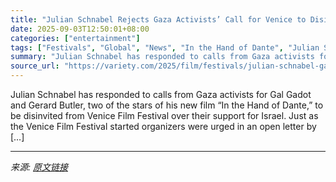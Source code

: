 ```yaml
---
title: "Julian Schnabel Rejects Gaza Activists’ Call for Venice to Disinvite Gal Gadot and Gerard Butler From ‘In the Hand of Dante’ Premiere Over Israel Support"
date: 2025-09-03T12:50:01+08:00
categories: ["entertainment"]
tags: ["Festivals", "Global", "News", "In the Hand of Dante", "Julian Schnabel", "Oscar Isaac", "Venice Film Festival"]
summary: "Julian Schnabel has responded to calls from Gaza activists for Gal Gadot and Gerard Butler, two of the stars of his new film &#8220;In the Hand of Dante,&#8221; to be disinvited from Venice Film Festi"
source_url: "https://variety.com/2025/film/festivals/julian-schnabel-gal-gadot-gerard-butler-boycott-calls-venice-1236504298/"
---
```


Julian Schnabel has responded to calls from Gaza activists for Gal Gadot and Gerard Butler, two of the stars of his new film &#8220;In the Hand of Dante,&#8221; to be disinvited from Venice Film Festival over their support for Israel. Just as the Venice Film Festival started organizers were urged in an open letter by [&#8230;]

---

*来源: [原文链接](https://variety.com/2025/film/festivals/julian-schnabel-gal-gadot-gerard-butler-boycott-calls-venice-1236504298/)*
